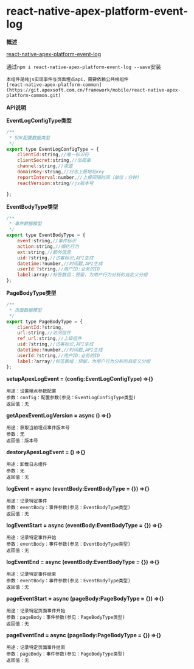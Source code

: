 react-native-apex-platform-event-log
====================================

**概述**

[react-native-apex-platform-event-log](https://git.apexsoft.com.cn/framework/mobile/react-native-apex-platform-event-log)<br/>

通过`npm i react-native-apex-platform-event-log --save`安装<br/>

```
本组件是纯js实现事件与页面埋点api，需要依赖公共根组件
[react-native-apex-platform-common](https://git.apexsoft.com.cn/framework/mobile/react-native-apex-platform-common.git)
```

**API说明**

**EventLogConfigType类型**

```javascript
/**
 * SDK配置数据类型
 */
export type EventLogConfigType = {
    clientId:string,//唯一标识符
    clientSecret:string,//加密串
    channel:string,//渠道
    domainKey:string,//日志上报地址key
    reportInterval:number,//上报间隔时间（单位：分钟）
    reactVersion:string//js版本号

};

```

**EventBodyType类型**

```javascript
/**
 * 事件数据模型
 */
export type EventBodyType = {
    event:string,//事件标识
    action:string,//细化行为
    ext:string,//额外信息
    uid:?string,//访客标识,API生成
    datetime:?number,//时间戳,API生成
    userId:?string,//用户ID:业务的ID
    label:array//标签数组：预留，为用户行为分析的自定义分组
};

```

**PageBodyType类型**

```javascript
/**
 * 页面数据模型
 */
export type PageBodyType = {
    clientId:?string,
    url:string,//访问组件
    ref_url:string,//上级组件
    uid:?string,//访客标识,API生成
    datetime:?number,//时间戳,API生成
    userId:?string,//用户ID:业务的ID
    label:?array//标签数组：预留，为用户行为分析的自定义分组
};


```

**setupApexLogEvent = (config:EventLogConfigType) =>{}**

```
用途：设置埋点参数配置
参数：config：配置参数(参见：EventLogConfigType类型)
返回值：无
```

**getApexEventLogVersion = async () =>{}**

```
用途：获取当前埋点事件版本号
参数：无
返回值：版本号
```

**destoryApexLogEvent = () =>{}**

```
用途：卸载日志组件
参数：无
返回值：无
```

**logEvent = async (eventBody:EventBodyType = {}) =>{}**

```
用途：记录特定事件
参数：eventBody：事件参数(参见：EventBodyType类型)
返回值：无
```

**logEventStart = async (eventBody:EventBodyType = {}) =>{}**

```
用途：记录特定事件开始
参数：eventBody：事件参数(参见：EventBodyType类型)
返回值：无
```

**logEventEnd = async (eventBody:EventBodyType = {}) =>{}**

```
用途：记录特定事件结束
参数：eventBody：事件参数(参见：EventBodyType类型)
返回值：无
```

**pageEventStart = async (pageBody:PageBodyType = {}) =>{}**

```
用途：记录特定页面事件开始
参数：pageBody：事件参数(参见：PageBodyType类型)
返回值：无
```


**pageEventEnd = async (pageBody:PageBodyType = {}) =>{}**

```
用途：记录特定页面事件结束
参数：pageBody：事件参数(参见：PageBodyType类型)
返回值：无
```
